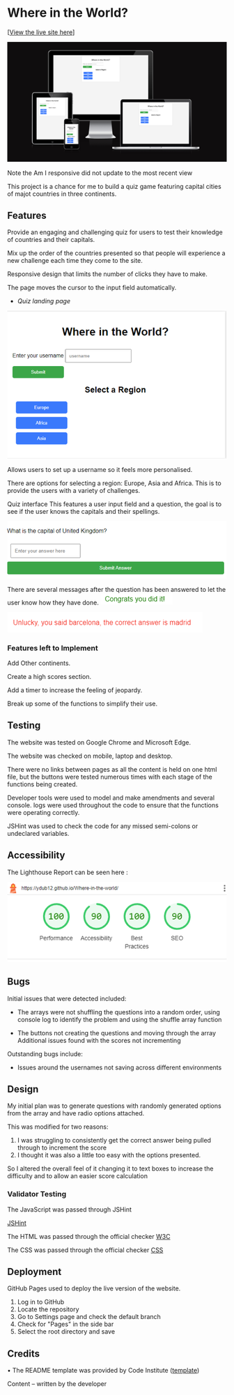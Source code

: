 # Where in the World?

[[View the live site here](https://ydub12.github.io/Where-in-the-world/)] 

![Am I responsive](https://raw.githubusercontent.com/YDub12/Where-in-the-world/main/assets/images/Am%20I%20Responsive.PNG)

Note the Am I responsive did not update to the most recent view 

This project is a chance for me to build a quiz game featuring capital cities of majot countries in three continents. 


## Features
Provide an engaging and challenging quiz for users to test their knowledge of countries and their capitals.

Mix up the order of the countries presented so that people will experience a new challenge each time they come to the site.

Responsive design that limits the number of clicks they have to make.

The page moves the cursor to the input field automatically.

- _Quiz landing page_ 

![quiz](https://raw.githubusercontent.com/YDub12/Where-in-the-world/main/assets/images/Landing%20page.PNG)

Allows users to set up a username so it feels more personalised.

There are options for selecting a region: Europe, Asia and Africa. This is to provide the users with a variety of challenges.

Quiz interface 
This features a user input field and a question, the goal is to see if the user knows the capitals and their spellings.

![question](https://raw.githubusercontent.com/YDub12/Where-in-the-world/main/assets/images/Question%20display.PNG)

There are several messages after the question has been answered to let the user know how they have done. 
![correct](https://raw.githubusercontent.com/YDub12/Where-in-the-world/main/assets/images/Correct%20response.PNG)

![incorrect](https://raw.githubusercontent.com/YDub12/Where-in-the-world/main/assets/images/Error%20message.PNG)

### Features left to Implement 
Add Other continents.

Create a high scores section.

Add a timer to increase the feeling of jeopardy.

Break up some of the functions to simplify their use. 

## Testing 

The website was tested on Google Chrome and Microsoft Edge.

The website was checked on mobile, laptop and desktop.

There were no links between pages as all the content is held on one html file, but the buttons were tested numerous times with each stage of the functions being created. 

Developer tools were used to model and make amendments and several console.
logs were used throughout the code to ensure that the functions were operating correctly. 

JSHint was used to check the code for any missed semi-colons or undeclared variables. 

## Accessibility 
The Lighthouse Report can be seen here :

![Lighthouse](https://raw.githubusercontent.com/YDub12/Where-in-the-world/main/assets/images/Lighthouse%20report.PNG)

## Bugs
Initial issues that were detected included:

- The arrays were not shuffling the questions into a random order, using console log to identify the problem and using the shuffle array function 

- The buttons not creating the questions and moving through the array 
Additional issues found with the scores not incrementing 

Outstanding bugs include:

- Issues around the usernames not saving across different environments

## Design 
My initial plan was to generate questions with randomly generated options from the array and have radio options attached. 

This was modified for two reasons:
1. I was struggling to consistently get the correct answer being pulled through to increment the score
2. I thought it was also a little too easy with the options presented.

So I altered the overall feel of it changing it to text boxes to increase the difficulty and to allow an easier score calculation

### Validator Testing 

The JavaScript was passed through JSHint 

[JSHint](https://raw.githubusercontent.com/YDub12/Where-in-the-world/main/assets/images/JSHint%20review.PNG)

The HTML was passed through the official checker [W3C](https://validator.w3.org/)

The CSS was passed through the official checker [CSS](https://jigsaw.w3.org/css-validator/)

## Deployment
GitHub Pages used to deploy the live version of the website. 

1. Log in to GitHub 
2. Locate the repository 
3. Go to Settings page and check the default branch 
4. Check for "Pages" in the side bar 
5. Select the root directory and save 
## Credits 
•	The README template was provided by Code Institute ([template](https://github.com/Code-Institute-Org/ci-full-template))

Content – written by the developer 

